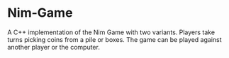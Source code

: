 # Nim-Game
A C++ implementation of the Nim Game with two variants. Players take turns picking coins from a pile or boxes. The game can be played against another player or the computer.
